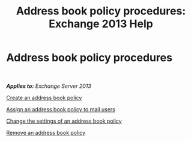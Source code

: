 ﻿---
title: 'Address book policy procedures: Exchange 2013 Help'
TOCTitle: Address book policy procedures
ms:assetid: 1204db89-ee4b-459a-8c14-e8d60dd6c4a4
ms:mtpsurl: https://technet.microsoft.com/en-us/library/Hh529916(v=EXCHG.150)
ms:contentKeyID: 49289177
ms.date: 06/04/2016
mtps_version: v=EXCHG.150
---

# Address book policy procedures

 

_**Applies to:** Exchange Server 2013_


[Create an address book policy](create-an-address-book-policy-exchange-2013-help.md)

[Assign an address book policy to mail users](assign-an-address-book-policy-to-mail-users-exchange-2013-help.md)

[Change the settings of an address book policy](change-the-settings-of-an-address-book-policy-exchange-2013-help.md)

[Remove an address book policy](remove-an-address-book-policy-exchange-2013-help.md)

